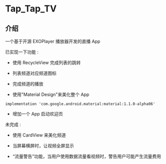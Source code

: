 # Tap_Tap_TV

## 介绍

一个基于开源 EXOPlayer 播放器开发的直播 App

已实现一下功能 :

- 使用 RecycleView 完成列表的跳转

- 列表频道对应频道图标

- 完成频道的播放

- 使用"Material Design"来美化整个 App
```
implementation 'com.google.android.material:material:1.1.0-alpha06'
```
- 增加一个 App 启动欢迎页



未完成 :

- 使用 CardView 来美化频道

- 当屏幕横屏时，让视频全屏显示

- “流量警告”功能，当用户使用数据流量看视频时，警告用户可能产生流量费用


